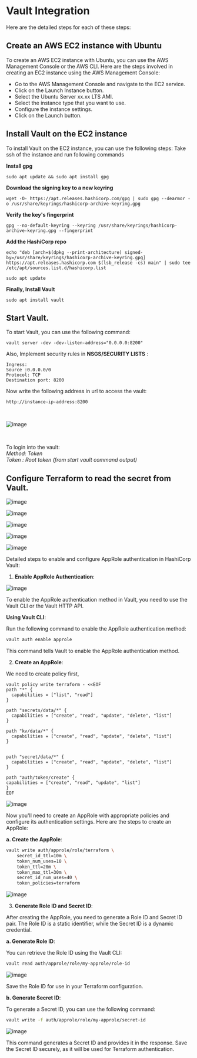 # Vault Integration

Here are the detailed steps for each of these steps:

## Create an AWS EC2 instance with Ubuntu

To create an AWS EC2 instance with Ubuntu, you can use the AWS Management Console or the AWS CLI. Here are the steps involved in creating an EC2 instance using the AWS Management Console:

- Go to the AWS Management Console and navigate to the EC2 service.
- Click on the Launch Instance button.
- Select the Ubuntu Server xx.xx LTS AMI.
- Select the instance type that you want to use.
- Configure the instance settings.
- Click on the Launch button.

## Install Vault on the EC2 instance

To install Vault on the EC2 instance, you can use the following steps: Take ssh of the instance and run following commands  

**Install gpg**

```
sudo apt update && sudo apt install gpg
```

**Download the signing key to a new keyring**

```
wget -O- https://apt.releases.hashicorp.com/gpg | sudo gpg --dearmor -o /usr/share/keyrings/hashicorp-archive-keyring.gpg
```

**Verify the key's fingerprint**

```
gpg --no-default-keyring --keyring /usr/share/keyrings/hashicorp-archive-keyring.gpg --fingerprint
```

**Add the HashiCorp repo**

```
echo "deb [arch=$(dpkg --print-architecture) signed-by=/usr/share/keyrings/hashicorp-archive-keyring.gpg] https://apt.releases.hashicorp.com $(lsb_release -cs) main" | sudo tee /etc/apt/sources.list.d/hashicorp.list
```

```
sudo apt update
```

**Finally, Install Vault**

```
sudo apt install vault
```

## Start Vault.

To start Vault, you can use the following command:

```
vault server -dev -dev-listen-address="0.0.0.0:8200"
```

Also, Implement security rules in **NSGS/SECURITY LISTS** :
```
Ingress:
Source :0.0.0.0/0
Protocol: TCP
Destination port: 8200
```

Now write the following address in url to access the vault:
```
http://instance-ip-address:8200
```
<br>

![image](https://github.com/user-attachments/assets/34b82da2-ab52-4afa-a09a-2059b8a4fe97)

<br>

To login into the vault:  
*Method: Token  
 Token : Root token (from start vault command output)*  
 
## Configure Terraform to read the secret from Vault.

![image](https://github.com/user-attachments/assets/7356e87f-edc4-49e8-bdbb-0a587c1f7747)

![image](https://github.com/user-attachments/assets/ae211afd-27de-42e4-af88-133e3f62dc7f)

![image](https://github.com/user-attachments/assets/2ab26b98-b9d6-46d0-b9ae-e7f85cad17ce)

![image](https://github.com/user-attachments/assets/af62839d-18f2-4aab-b71a-21d726bc408d)

![image](https://github.com/user-attachments/assets/4ced2f30-7360-484d-bad4-dc9a134d7181)


Detailed steps to enable and configure AppRole authentication in HashiCorp Vault:

1. **Enable AppRole Authentication**:

![image](https://github.com/user-attachments/assets/dc70fa0c-fe16-48a8-bb26-1c62afd9792b)

To enable the AppRole authentication method in Vault, you need to use the Vault CLI or the Vault HTTP API.

**Using Vault CLI**:

Run the following command to enable the AppRole authentication method:

```bash
vault auth enable approle
```

This command tells Vault to enable the AppRole authentication method.

2. **Create an AppRole**:

We need to create policy first,

```
vault policy write terraform - <<EOF
path "*" {
  capabilities = ["list", "read"]
}

path "secrets/data/*" {
  capabilities = ["create", "read", "update", "delete", "list"]
}

path "kv/data/*" {
  capabilities = ["create", "read", "update", "delete", "list"]
}


path "secret/data/*" {
  capabilities = ["create", "read", "update", "delete", "list"]
}

path "auth/token/create" {
capabilities = ["create", "read", "update", "list"]
}
EOF
```
![image](https://github.com/user-attachments/assets/05af79c0-26f7-4723-8248-b149e04161a2)

Now you'll need to create an AppRole with appropriate policies and configure its authentication settings. Here are the steps to create an AppRole:

**a. Create the AppRole**:

```bash
vault write auth/approle/role/terraform \
    secret_id_ttl=10m \
    token_num_uses=10 \
    token_ttl=20m \
    token_max_ttl=30m \
    secret_id_num_uses=40 \
    token_policies=terraform
```
![image](https://github.com/user-attachments/assets/effd413a-a250-42f4-9a2d-6012abddcae8)

3. **Generate Role ID and Secret ID**:

After creating the AppRole, you need to generate a Role ID and Secret ID pair. The Role ID is a static identifier, while the Secret ID is a dynamic credential.

**a. Generate Role ID**:

You can retrieve the Role ID using the Vault CLI:

```bash
vault read auth/approle/role/my-approle/role-id
```

![image](https://github.com/user-attachments/assets/c6807610-a0c9-4826-97b5-67bdf26d502e)

Save the Role ID for use in your Terraform configuration.

**b. Generate Secret ID**:

To generate a Secret ID, you can use the following command:

```bash
vault write -f auth/approle/role/my-approle/secret-id
   ```

![image](https://github.com/user-attachments/assets/525d2bb4-aef5-4dab-9315-c85058df35a9)

This command generates a Secret ID and provides it in the response. Save the Secret ID securely, as it will be used for Terraform authentication.
